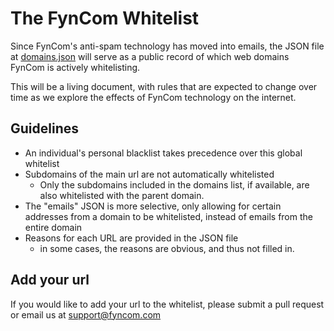 # The FynCom Whitelist

Since FynCom's anti-spam technology has moved into emails, the JSON file at [domains.json](domains.json) will serve as a public record of which web domains 
FynCom is actively whitelisting. 

This will be a living document, with rules that are expected to change over time as we explore the effects of 
FynCom technology on the internet.

## Guidelines
- An individual's personal blacklist takes precedence over this global whitelist
- Subdomains of the main url are not automatically whitelisted
  - Only the subdomains included in the domains list, if available, are also whitelisted with the parent domain. 
- The "emails" JSON is more selective, only allowing for certain addresses from a domain to be whitelisted, instead of emails from the entire domain
- Reasons for each URL are provided in the JSON file
  - in some cases, the reasons are obvious, and thus not filled in. 

## Add your url
If you would like to add your url to the whitelist, please submit a pull request or email us at support@fyncom.com
